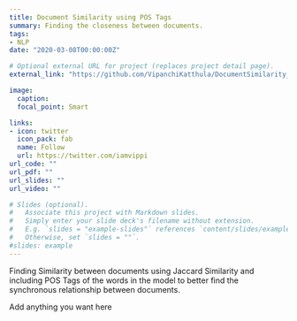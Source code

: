 ```yaml
---
title: Document Similarity using POS Tags
summary: Finding the closeness between documents.
tags:
- NLP
date: "2020-03-08T00:00:00Z"

# Optional external URL for project (replaces project detail page).
external_link: "https://github.com/VipanchiKatthula/DocumentSimilarity_With_POSTags"

image:
  caption: 
  focal_point: Smart

links:
- icon: twitter
  icon_pack: fab
  name: Follow
  url: https://twitter.com/iamvippi
url_code: ""
url_pdf: ""
url_slides: ""
url_video: ""

# Slides (optional).
#   Associate this project with Markdown slides.
#   Simply enter your slide deck's filename without extension.
#   E.g. `slides = "example-slides"` references `content/slides/example-slides.md`.
#   Otherwise, set `slides = ""`.
#slides: example
---
```


Finding Similarity between documents using Jaccard Similarity and including POS Tags of the words in the model to better find the synchronous relationship between documents.

Add anything you want here
